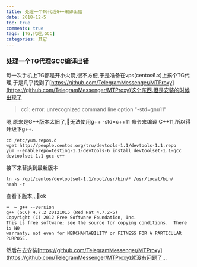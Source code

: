 ```yaml
---
title: 处理一个TG代理G++编译出错
date: 2018-12-5
toc: true
comments: true
tags: [TG,代理,GCC]
categories: 其它
---
```


### 处理一个TG代理GCC编译出错
每一次手机上TG都是开小火箭,很不方便,于是准备在vps(centos6.x)上搞个TG代理,于是几乎找到了[https://github.com/TelegramMessenger/MTProxy](https://github.com/TelegramMessenger/MTProxy)这个东西.但是安装的时候出现了

> cc1: error: unrecognized command line option "-std=gnu11"

嗯,原来是G++版本太旧了,无法使用g++ -std=c++11 命令来编译 C++11,所以得升级下g++.
```shell
cd /etc/yum.repos.d
wget http://people.centos.org/tru/devtools-1.1/devtools-1.1.repo 
yum --enablerepo=testing-1.1-devtools-6 install devtoolset-1.1-gcc devtoolset-1.1-gcc-c++
```
接下来替换到最新版本
```shell
ln -s /opt/centos/devtoolset-1.1/root/usr/bin/* /usr/local/bin/
hash -r
```
查看下版本,,,ok
```shell
➜  ~ g++ --version
g++ (GCC) 4.7.2 20121015 (Red Hat 4.7.2-5)
Copyright (C) 2012 Free Software Foundation, Inc.
This is free software; see the source for copying conditions.  There is NO
warranty; not even for MERCHANTABILITY or FITNESS FOR A PARTICULAR PURPOSE.
```

然后在去安装[https://github.com/TelegramMessenger/MTProxy](https://github.com/TelegramMessenger/MTProxy)就没有问题了...